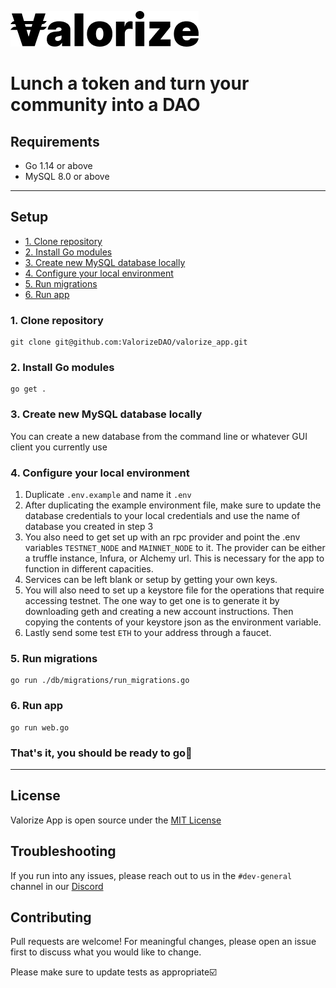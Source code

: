 ![Valorize App](valorize.png)

# Lunch a token and turn your community into a DAO

## Requirements
- Go 1.14 or above
- MySQL 8.0 or above

---

## Setup

  - [1. Clone repository](#1-clone-repository)
  - [2. Install Go modules](#2-install-go-modules)
  - [3. Create new MySQL database locally](#3-create-new-mysql-database-locally)
  - [4. Configure your local environment](#4-configure-your-local-environment)
  - [5. Run migrations](#5-run-migrations)
  - [6. Run app](#6-run-app)

### 1. Clone repository

```
git clone git@github.com:ValorizeDAO/valorize_app.git
```

### 2. Install Go modules

```
go get .
```

### 3. Create new MySQL database locally
You can create a new database from the command line or whatever GUI client you currently use

### 4. Configure your local environment
1. Duplicate `.env.example` and name it `.env`
2. After duplicating the example environment file, make sure to update the database credentials to your local credentials and use the name of database you created in step 3
3. You also need to get set up with an rpc provider and point the .env variables `TESTNET_NODE` and `MAINNET_NODE` to it. The provider can be either a truffle instance, Infura, or Alchemy url. This is necessary for the app to function in different capacities.
4. Services can be left blank or setup by getting your own keys.
5. You will also need to set up a keystore file for the operations that require accessing testnet. The one way to get one is to generate it by downloading geth and creating a new account instructions. Then copying the contents of your keystore json as the environment variable.
6. Lastly send some test `ETH` to your address through a faucet.

### 5. Run migrations

```
go run ./db/migrations/run_migrations.go
```


### 6. Run app

```
go run web.go
```

### That's it, you should be ready to go🚀

---

## License
Valorize App is open source under the [MIT License](LICENSE.md)

## Troubleshooting
If you run into any issues, please reach out to us in the `#dev-general` channel in our [Discord](https://discord.gg/3PRMWrH9DT)

## Contributing
Pull requests are welcome!
For meaningful changes, please open an issue first to discuss what you would like to change.

Please make sure to update tests as appropriate☑️
